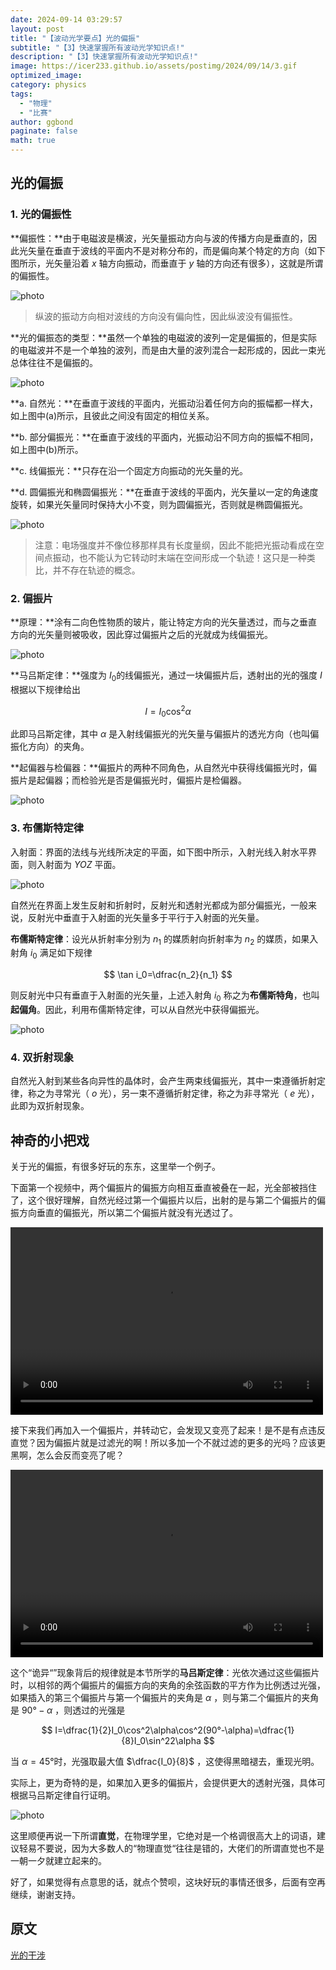 ```yaml
---
date: 2024-09-14 03:29:57
layout: post
title: "【波动光学要点】光的偏振"
subtitle: "【3】快速掌握所有波动光学知识点!"
description: "【3】快速掌握所有波动光学知识点!"
image: https://icer233.github.io/assets/postimg/2024/09/14/3.gif
optimized_image:
category: physics
tags:
  - "物理"
  - "比赛"
author: ggbond
paginate: false
math: true
---
```


## 光的偏振

### 1. 光的偏振性

**偏振性：**由于电磁波是横波，光矢量振动方向与波的传播方向是垂直的，因此光矢量在垂直于波线的平面内不是对称分布的，而是偏向某个特定的方向（如下图所示，光矢量沿着 $x$ 轴方向振动，而垂直于 $y$ 轴的方向还有很多），这就是所谓的偏振性。

![photo](https://icer233.github.io/assets/postimg/2024/09/14/1.png)

>纵波的振动方向相对波线的方向没有偏向性，因此纵波没有偏振性。

**光的偏振态的类型：**虽然一个单独的电磁波的波列一定是偏振的，但是实际的电磁波并不是一个单独的波列，而是由大量的波列混合一起形成的，因此一束光总体往往不是偏振的。

![photo](https://icer233.github.io/assets/postimg/2024/09/14/2.png)

**a. 自然光：**在垂直于波线的平面内，光振动沿着任何方向的振幅都一样大，如上图中(a)所示，且彼此之间没有固定的相位关系。

**b. 部分偏振光：**在垂直于波线的平面内，光振动沿不同方向的振幅不相同，如上图中(b)所示。

**c. 线偏振光：**只存在沿一个固定方向振动的光矢量的光。

**d. 圆偏振光和椭圆偏振光：**在垂直于波线的平面内，光矢量以一定的角速度旋转，如果光矢量同时保持大小不变，则为圆偏振光，否则就是椭圆偏振光。

![photo](https://icer233.github.io/assets/postimg/2024/09/14/3.gif)

> 注意：电场强度并不像位移那样具有长度量纲，因此不能把光振动看成在空间点振动，也不能认为它转动时末端在空间形成一个轨迹！这只是一种类比，并不存在轨迹的概念。

### 2. 偏振片

**原理：**涂有二向色性物质的玻片，能让特定方向的光矢量透过，而与之垂直方向的光矢量则被吸收，因此穿过偏振片之后的光就成为线偏振光。

![photo](https://icer233.github.io/assets/postimg/2024/09/14/4.gif)

**马吕斯定律：**强度为 $I_0$的线偏振光，通过一块偏振片后，透射出的光的强度 $I$ 根据以下规律给出 


$$
I=I_0\cos^2\alpha
$$


此即马吕斯定律，其中 $\alpha$ 是入射线偏振光的光矢量与偏振片的透光方向（也叫偏振化方向）的夹角。 

**起偏器与检偏器：**偏振片的两种不同角色，从自然光中获得线偏振光时，偏振片是起偏器；而检验光是否是偏振光时，偏振片是检偏器。

![photo](https://icer233.github.io/assets/postimg/2024/09/14/5.gif)

### 3. 布儒斯特定律

入射面：界面的法线与光线所决定的平面，如下图中所示，入射光线入射水平界面，则入射面为 $YOZ$ 平面。

![photo](https://icer233.github.io/assets/postimg/2024/09/14/6.png)

自然光在界面上发生反射和折射时，反射光和透射光都成为部分偏振光，一般来说，反射光中垂直于入射面的光矢量多于平行于入射面的光矢量。

**布儒斯特定律**：设光从折射率分别为 $n_1$ 的媒质射向折射率为 $n_2$ 的媒质，如果入射角 $i_0$ 满足如下规律 


$$
\tan i_0=\dfrac{n_2}{n_1}
$$


则反射光中只有垂直于入射面的光矢量，上述入射角 $i_0$ 称之为**布儒斯特角**，也叫**起偏角**。因此，利用布儒斯特定律，可以从自然光中获得偏振光。

![photo](https://icer233.github.io/assets/postimg/2024/09/14/7.gif)

### 4. 双折射现象

自然光入射到某些各向异性的晶体时，会产生两束线偏振光，其中一束遵循折射定律，称之为寻常光（ $o$ 光），另一束不遵循折射定律，称之为非寻常光（ $e$ 光），此即为双折射现象。

## 神奇的小把戏

关于光的偏振，有很多好玩的东东，这里举一个例子。

下面第一个视频中，两个偏振片的偏振方向相互垂直被叠在一起，光全部被挡住了，这个很好理解，自然光经过第一个偏振片以后，出射的是与第二个偏振片的偏振方向垂直的偏振光，所以第二个偏振片就没有光透过了。

<video src="https://icer233.github.io/assets/postimg/2024/09/14/8.mp4" controls="controls" width="500" height="300"></video>

接下来我们再加入一个偏振片，并转动它，会发现又变亮了起来！是不是有点违反直觉？因为偏振片就是过滤光的啊！所以多加一个不就过滤的更多的光吗？应该更黑啊，怎么会反而变亮了呢？

<video src="https://icer233.github.io/assets/postimg/2024/09/14/9.mp4" controls="controls" width="500" height="300"></video>

这个“诡异“”现象背后的规律就是本节所学的**马吕斯定律**：光依次通过这些偏振片时，以相邻的两个偏振片的偏振方向的夹角的余弦函数的平方作为比例透过光强，如果插入的第三个偏振片与第一个偏振片的夹角是 $\alpha$ ，则与第二个偏振片的夹角是 $90°-\alpha$ ，则透过的光强是


$$
I=\dfrac{1}{2}I_0\cos^2\alpha\cos^2(90°-\alpha)=\dfrac{1}{8}I_0\sin^22\alpha
$$


 当 $\alpha =45°$时，光强取最大值 $\dfrac{I_0}{8}$ ，这使得黑暗褪去，重现光明。 

实际上，更为奇特的是，如果加入更多的偏振片，会提供更大的透射光强，具体可根据马吕斯定律自行证明。

![photo](https://icer233.github.io/assets/postimg/2024/09/14/10.gif)

这里顺便再说一下所谓**直觉**，在物理学里，它绝对是一个格调很高大上的词语，建议轻易不要说，因为大多数人的“物理直觉“往往是错的，大佬们的所谓直觉也不是一朝一夕就建立起来的。

好了，如果觉得有点意思的话，就点个赞呗，这块好玩的事情还很多，后面有空再继续，谢谢支持。

## 原文

[光的干涉](https://mp.weixin.qq.com/s/8eYxiWVWlgHazM7sAWB0Ng)